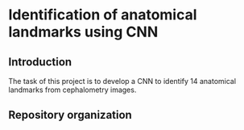 # Identification of anatomical landmarks using CNN

## Introduction
The task of this project is to develop a CNN to identify 14 anatomical landmarks from cephalometry images.

## Repository organization
